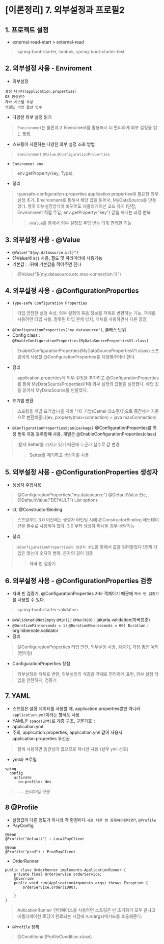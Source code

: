 # [이론정리] 7. 외부설정과 프로필2
## 1. 프로젝트 설정
- external-read-start > external-read
> spring-boot-starter, lombok, spring-boot-starter-test

## 2. 외부설정 사용 - Enviroment
- 외부설정
```
설정 데이터(application.properties)
OS 환경변수
자바 시스템 속성
커맨드 라인 옵션 인수
```
- 다양한 외부 설정 읽기
> `Environment`는 물론이고 Enviroment를 활용해서 더 편리하게 외부 설정을 읽는 방법
- 스프링이 지원하는 다양한 외부 설정 조회 방법
> `Environment`
> `@Value`
> `@ConfigurationProperties`

- `Enviroment env`
> env.getProperty(key, Type);
- 정리
> typesafe-configuration-properties
> application.properties에 필요한 외부설정 추가, Environment를 통해서 해당 값을 읽어서, MyDataSource를 만들었다.
> 향후 외부설정방식이 바뀌어도 애플리케이션 코드 유지
> !단점, Environment 직접 주입, env.getProperty("key") 값을 꺼내는 과정 반복
>> `@Value`를 통해서 외부 설정값 주입 받는 더욱 편리한 기능

## 3. 외부설정 사용 - @Value
- `@Value("${my.datasource.url}")`
- @Value에 `${}` 사용, 필드 및 파라미터에 사용가능
- 기본값 : `:`뒤에 기본값을 적어주면 된다
>  @Value("${my.datasource.etc.max-connection:1}")

## 4. 외부설정 사용 - @ConfigurationProperties
- `Type-safe Configuration Properties`
> 타입 안전한 설정 속성, 외부 설정의 묶음 정보를 객체로 변환하는 기능, 객체를 사용하면 타입 사용, 잘못된 타입 문제 방지, 객체를 사용하면서 다른 장점
- `@ConfigurationProperties("my.datasource")`, 클래스 단위
- Config class : `@EnableConfigurationProperties(MyDataSourcePropertiesV1.class)` 
> EnableConfigurationProperties(MyDataSourcePropertiesV1.class) 스프링에게 사용할 @ConfigurationProperties를 지정해주어야 한다.
- 정리
> application.properties에 외부 설정을 추가하고 @ConfigurationProperties를 통해 MyDataSourcePropertiesV1에 외부 설정의 값들을 설정했다. 해당 값을 읽어서 MyDataSource를 만들었다.

- 표기법 변환
> 스프링을 캐밥 표기법(-)을 자바 낙타 기법(Camel 대소문자)으로 중간에서 자동으로 변환해준다(ex, property(max-connection) > java maxConnection)
- `@ConfigurationPropertiesScan(package)` @ConfigurationProperties를 특정 범위 자동 등록할때 사용, 개별은 @EnableConfigurationProperties(class)
> !문제 Setter를 가지고 있기 때문에 누군가 실수로 값 변경
>> Setter를 제거하고 생성자를 사용

## 5. 외부설정 사용 - @ConfigurationProperties 생성자
- 생성자 주입사용 
> @ConfigurationProperties("my.datasource")
> @DefaultValue Etc, @DefaultValue("DEFAULT") List<String> options
- cf, @ConstructorBinding
> 스프링부트 3.0 이전에는 생성자 바인딩 시에 @ConstructorBinding 애노테이션을 필수로 사용해야 했다.
> 3.0 부터 생성자 하나일 경우 생략가능
- 정리
> `@ConfigurationProperties의 생성자 주입`을 통해서 값을 읽어들었다
> !문제 타입은 맞는데 숫자의 범위, 문자의 길이 검증
>> 자바 빈 검증기

## 6. 외부설정 사용 - @ConfigurationProperties 검증
- 자바 빈 검증기, @ConfigurationProperties 자바 객체이기 때문에 `자바 빈 검증기`를 사용할 수 있다.
> spring-boot-starter-validation
- `@Validated` `@NotEmpty` `@Min(1)` `@Max(999)` : jakarta.validation(자바표준)
- `@DurationMin(seconds = 1)` `@DurationMax(seconds = 60) Duration` : org.hibernate.validator
- 정리
> @ConfigurationProperties 타입 안전, 외부설정 사용, 검증기, 가장 좋은 예외(컴파일)
- ConfigurationProperties 장점
> 외부설정을 객체로 변환, 외부설정의 계층을 객체로 편리하게 표현, 외부 설정 타입을 안전하게, 검증기

## 7. YAML
- 스프링은 설정 데이터를 사용할 때, application.properties뿐만 아니라 `application.yml`이라는 형식도 사용
- YAML은 `space(공백)`로 계층 구조, 구분기호 `:`
- application.yml 
- 주의, application.properties, application.yml 같이 사용시 application.properties 우선권
> 함께 사용하면 일관성이 없으므로 하나만 사용 (실무 yml 선호)
- yml과 프로필
```
sping
  config
    activate
      on-profile: dev
```
> `---` 논리파일 구분

## 8 @Profile
- 설정값이 다른 정도가 아니라 각 환경마다 `서로 다른 빈 등록해야한다면?`, `@Profile`
- PayConfig
```
@Bean
@Profile("default") : LocalPayClient

@Bean
@Profile("prod") : ProdPayClient
```
- OrderRunner
```
public class OrderRunner implements ApplicationRunner {
    private final OrderService orderService;
    @Override
    public void run(ApplicationArguments args) throws Exception {
        orderService.order(1000);

    }
}
```
> AplicationRunner 인터페이스를 사용하면 스프링은 빈 초기화가 모두 끝나고 애플리케이션 로딩이 완료되는 시점에 run(args)메서드를 호출해준다.
- `@Profile` 정체
> @Conditional(ProfileCondition.class)